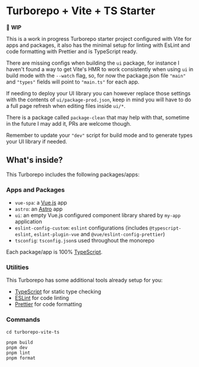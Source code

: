 # Turborepo + Vite + TS Starter

👷 **WIP**

This is a work in progress Turborepo starter project configured with Vite for apps and packages, it also has the minimal setup for linting with EsLint and code formatting with Prettier and is TypeScript ready.

There are missing configs when building the `ui` package, for instance I haven't found a way to get Vite's HMR to work consistently when using `ui` in build mode with the `--watch` flag, so, for now the package.json file `"main"` and `"types"` fields will point to `"main.ts"` for each app.

If needing to deploy your UI library you can however replace those settings with the contents of `ui/package-prod.json`, keep in mind you will have to do a full page refresh when editing files inside `ui/*`.

There is a package called `package-clean` that may help with that, sometime in the future I may add it, PRs are welcome though.

Remember to update your `"dev"` script for build mode and to generate types your UI library if needed.

## What's inside?

This Turborepo includes the following packages/apps:

### Apps and Packages

- `vue-spa`: a [Vue.js](https://vuejs.org/) app
- `astro`: an [Astro](https://astro.build/) app
- `ui`: an empty Vue.js configured component library shared by `my-app` application
- `eslint-config-custom`: `eslint` configurations (includes `@typescript-eslint`, `eslint-plugin-vue` and `@vue/eslint-config-prettier`)
- `tsconfig`: `tsconfig.json`s used throughout the monorepo

Each package/app is 100% [TypeScript](https://www.typescriptlang.org/).

### Utilities

This Turborepo has some additional tools already setup for you:

- [TypeScript](https://www.typescriptlang.org/) for static type checking
- [ESLint](https://eslint.org/) for code linting
- [Prettier](https://prettier.io) for code formatting

### Commands

```
cd turborepo-vite-ts

pnpm build
pnpm dev
pnpm lint
pnpm format
```
